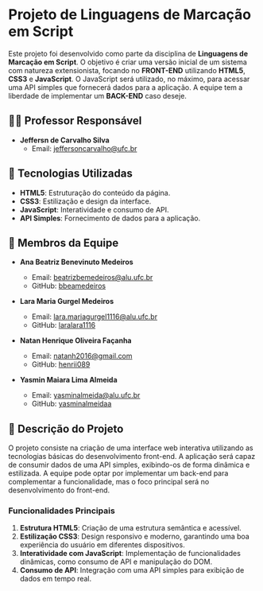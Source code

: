 # Projeto de Linguagens de Marcação em Script

Este projeto foi desenvolvido como parte da disciplina de **Linguagens de Marcação em Script**. O objetivo é criar uma versão inicial de um sistema com natureza extensionista, focando no **FRONT-END** utilizando **HTML5**, **CSS3** e **JavaScript**. O JavaScript será utilizado, no máximo, para acessar uma API simples que fornecerá dados para a aplicação. A equipe tem a liberdade de implementar um **BACK-END** caso deseje.

## 👨‍🏫 Professor Responsável

- **Jeffersn de Carvalho Silva**
    - Email: jeffersoncarvalho@ufc.br

## 🚀 Tecnologias Utilizadas

- **HTML5**: Estruturação do conteúdo da página.
- **CSS3**: Estilização e design da interface.
- **JavaScript**: Interatividade e consumo de API.
- **API Simples**: Fornecimento de dados para a aplicação.

## 👥 Membros da Equipe

- **Ana Beatriz Benevinuto Medeiros**
    - Email: beatrizbemedeiros@alu.ufc.br
    - GitHub: [bbeamedeiros](https://github.com/bbeamedeiros)

- **Lara Maria Gurgel Medeiros**
    - Email: lara.mariagurgel1116@alu.ufc.br
    - GitHub: [laralara1116](https://github.com/laralara1116)

- **Natan Henrique Oliveira Façanha**
    - Email: natanh2016@gmail.com
    - GitHub: [henrii089](https://github.com/henrii089)

- **Yasmin Maiara Lima Almeida**
    - Email: yasminalmeida@alu.ufc.br
    - GitHub: [yasminalmeidaa](https://github.com/yasminalmeidaa)

## 📝 Descrição do Projeto

O projeto consiste na criação de uma interface web interativa utilizando as tecnologias básicas do desenvolvimento front-end. A aplicação será capaz de consumir dados de uma API simples, exibindo-os de forma dinâmica e estilizada. A equipe pode optar por implementar um back-end para complementar a funcionalidade, mas o foco principal será no desenvolvimento do front-end.

### Funcionalidades Principais

1. **Estrutura HTML5**: Criação de uma estrutura semântica e acessível.
2. **Estilização CSS3**: Design responsivo e moderno, garantindo uma boa experiência do usuário em diferentes dispositivos.
3. **Interatividade com JavaScript**: Implementação de funcionalidades dinâmicas, como consumo de API e manipulação do DOM.
4. **Consumo de API**: Integração com uma API simples para exibição de dados em tempo real.


